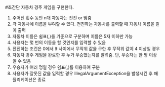 #초간단 자동차 경주 게임을 구현한다.

1. 주어진 횟수 동안 n대 자동차는 전진 or 멈춤
2. 각 자동차에 이름을 부여할 수 있다. 전진하는 자동차를 출력할 때 자동차 이름을 같이 출력
3. 자동차 이름은 쉼표(,)를 기준으로 구분하며 이름은 5자 이하만 가능
4. 사용자는 몇 번의 이동을 할 것인지를 입력할 수 있음
5. 전진하는 조건은 0에서 9 사이에서 무작위 값을 구한 후 무작위 값이 4 이상일 경우
6. 자동차 경주 게임을 완료한 후 누가 우승했는지를 알려줌. 단, 우승자는 한 명 이상일 수 있음
7. 우승자가 여러 명일 경우 쉼표(,)를 이용하여 구분
8. 사용자가 잘못된 값을 입력할 경우 IllegalArgumentException을 발생시킨 후 애플리케이션은 종료
